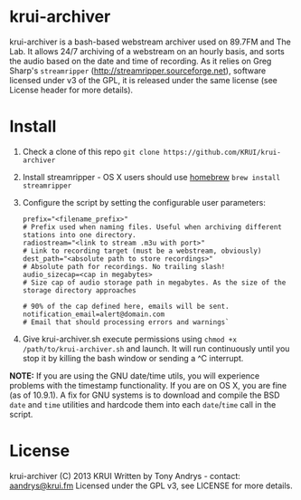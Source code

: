krui-archiver
=============
krui-archiver is a bash-based webstream archiver used on 89.7FM and The Lab. It allows 24/7 archiving of a webstream on an hourly basis, and sorts the audio based on the date and time of recording. As it relies on Greg Sharp's `streamripper` (http://streamripper.sourceforge.net), software licensed under v3 of the GPL, it is released under the same license (see License header for more details). 

Install
=============
1. Check a clone of this repo `git clone https://github.com/KRUI/krui-archiver`
2. Install streamripper - OS X users should use [homebrew](https://github.com/Homebrew/homebrew) `brew install streamripper`
3. Configure the script by setting the configurable user parameters:

	```
	prefix="<filename_prefix>"                                            # Prefix used when naming files. Useful when archiving different stations into one directory.
	radiostream="<link to stream .m3u with port>"                         # Link to recording target (must be a webstream, obviously)
	dest_path="<absolute path to store recordings>"                       # Absolute path for recordings. No trailing slash!
	audio_sizecap=<cap in megabytes>                                      # Size cap of audio storage path in megabytes. As the size of the storage directory approaches
	                                                                      # 90% of the cap defined here, emails will be sent.
	notification_email=alert@domain.com                                   # Email that should processing errors and warnings`
	```

4. Give krui-archiver.sh execute permissions using `chmod +x /path/to/krui-archiver.sh` and launch. It will run continuously until you stop it by killing the bash window or sending a ^C interrupt.

**NOTE:** If you are using the GNU date/time utils, you will experience problems with the timestamp functionality. If you are on OS X, you are fine (as of 10.9.1). A fix for GNU systems is to download and compile the BSD `date` and `time` utilities and hardcode them into each `date`/`time` call in the script.

License
=============
krui-archiver (C) 2013 KRUI
Written by Tony Andrys - contact: aandrys@krui.fm
Licensed under the GPL v3, see LICENSE for more details.
